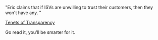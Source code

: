 "Eric claims that if ISVs are unwilling to trust their customers, then
they won't have any. "

[Tenets of
Transparency](http://msdn.microsoft.com/Longhorn/default.aspx?pull=/library/en-us/dnsoftware/html/software02052005.asp)

Go read it, you'll be smarter for it.
